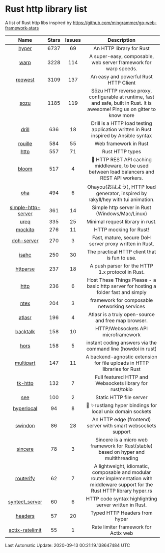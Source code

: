 # Rust http library list

A list of Rust http libs inspired by https://github.com/mingrammer/go-web-framework-stars


|Name|Stars|Issues|Description|
|:--:|:---:|:--:|:----:|
|[hyper](https://github.com/hyperium/hyper)|6737|69|An HTTP library for Rust|
|[warp](https://github.com/seanmonstar/warp)|3228|114|A super-easy, composable, web server framework for warp speeds.|
|[reqwest](https://github.com/seanmonstar/reqwest)|3109|137|An easy and powerful Rust HTTP Client|
|[sozu](https://github.com/sozu-proxy/sozu)|1185|119|Sōzu HTTP reverse proxy, configurable at runtime, fast and safe, built in Rust. It is awesome! Ping us on gitter to know more|
|[drill](https://github.com/fcsonline/drill)|636|18|Drill is a HTTP load testing application written in Rust  inspired by Ansible syntax|
|[rouille](https://github.com/tomaka/rouille)|584|55|Web framework in Rust|
|[http](https://github.com/hyperium/http)|557|71|Rust HTTP types|
|[bloom](https://github.com/valeriansaliou/bloom)|517|4|:cherry_blossom: HTTP REST API caching middleware, to be used between load balancers and REST API workers.|
|[oha](https://github.com/hatoo/oha)|494|6|Ohayou(おはよう), HTTP load generator, inspired by rakyll/hey with tui animation.|
|[simple-http-server](https://github.com/TheWaWaR/simple-http-server)|361|14|Simple http server in Rust (Windows/Mac/Linux)|
|[ureq](https://github.com/algesten/ureq)|335|25|Minimal request library in rust.|
|[mockito](https://github.com/lipanski/mockito)|276|11|HTTP mocking for Rust!|
|[doh-server](https://github.com/jedisct1/doh-server)|270|3|Fast, mature, secure DoH server proxy written in Rust.|
|[isahc](https://github.com/sagebind/isahc)|250|30|The practical HTTP client that is fun to use.|
|[httparse](https://github.com/seanmonstar/httparse)|237|18|A push parser for the HTTP 1.x protocol in Rust.|
|[http](https://github.com/thecoshman/http)|236|6|Host These Things Please - a basic http server for hosting a folder fast and simply|
|[ntex](https://github.com/ntex-rs/ntex)|204|3|framework for composable networking services |
|[atlasr](https://github.com/atlasr-org/atlasr)|196|4|Atlasr is a truly open-source and free map browser.|
|[backtalk](https://github.com/lord/backtalk)|158|10|HTTP/Websockets API microframework|
|[hors](https://github.com/WindSoilder/hors)|158|5|instant coding answers via the command line (howdoi in rust)|
|[multipart](https://github.com/abonander/multipart)|147|11|A backend-agnostic extension for file uploads in HTTP libraries for Rust|
|[tk-http](https://github.com/swindon-rs/tk-http)|132|7|Full featured HTTP and Websockets library for rust/tokio|
|[see](https://github.com/wyhaya/see)|100|2|Static HTTP file server|
|[hyperlocal](https://github.com/softprops/hyperlocal)|94|8|🔌 ✨rustlang hyper bindings for local unix domain sockets|
|[swindon](https://github.com/swindon-rs/swindon)|86|28|An HTTP edge (frontend) server with smart websockets support|
|[sincere](https://github.com/danclive/sincere)|78|3|Sincere is a micro web framework for Rust(stable) based on hyper and multithreading|
|[routerify](https://github.com/routerify/routerify)|62|7|A lightweight, idiomatic, composable and modular router implementation with middleware support for the Rust HTTP library hyper.rs|
|[syntect_server](https://github.com/sourcegraph/syntect_server)|60|6|HTTP code syntax highlighting server written in Rust.|
|[headers](https://github.com/hyperium/headers)|57|20|Typed HTTP Headers from hyper|
|[actix-ratelimit](https://github.com/TerminalWitchcraft/actix-ratelimit)|55|1|Rate limiter framework for Actix web|

Last Automatic Update: 2020-09-13 00:21:19.138647484 UTC